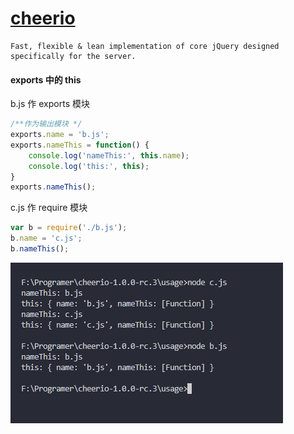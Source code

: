 # [cheerio](https://github.com/cheeriojs/cheerio)
    Fast, flexible & lean implementation of core jQuery designed specifically for the server.
#### exports 中的 this
b.js 作 exports 模块
```js
/**作为输出模块 */
exports.name = 'b.js';
exports.nameThis = function() {
    console.log('nameThis:', this.name);
    console.log('this:', this);
}
exports.nameThis();
```
c.js 作 require 模块
```js
var b = require('./b.js');
b.name = 'c.js';
b.nameThis();
```
![Result](png/exportThis.png)
